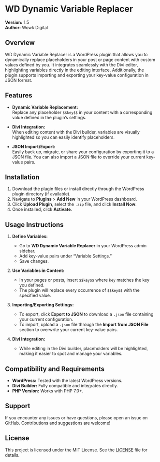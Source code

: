 # WD Dynamic Variable Replacer

**Version:** 1.5  
**Author:** Wowk Digital

## Overview

WD Dynamic Variable Replacer is a WordPress plugin that allows you to dynamically replace placeholders in your post or page content with custom values defined by you. It integrates seamlessly with the Divi editor, highlighting variables directly in the editing interface. Additionally, the plugin supports importing and exporting your key-value configuration in JSON format.

## Features

- **Dynamic Variable Replacement:**  
  Replace any placeholder `$$key$$` in your content with a corresponding value defined in the plugin’s settings.
  
- **Divi Integration:**  
  When editing content with the Divi builder, variables are visually highlighted so you can easily identify placeholders.
  
- **JSON Import/Export:**  
  Easily back up, migrate, or share your configuration by exporting it to a JSON file. You can also import a JSON file to override your current key-value pairs.

## Installation

1. Download the plugin files or install directly through the WordPress plugin directory (if available).
2. Navigate to **Plugins** > **Add New** in your WordPress dashboard.
3. Click **Upload Plugin**, select the `.zip` file, and click **Install Now**.
4. Once installed, click **Activate**.

## Usage Instructions

1. **Define Variables:**
   - Go to **WD Dynamic Variable Replacer** in your WordPress admin sidebar.
   - Add key-value pairs under “Variable Settings.”
   - Save changes.

2. **Use Variables in Content:**
   - In your pages or posts, insert `$$key$$` where `key` matches the key you defined.
   - The plugin will replace every occurrence of `$$key$$` with the specified value.

3. **Importing/Exporting Settings:**
   - To export, click **Export to JSON** to download a `.json` file containing your current configuration.
   - To import, upload a `.json` file through the **Import from JSON File** section to overwrite your current key-value pairs.

4. **Divi Integration:**
   - While editing in the Divi builder, placeholders will be highlighted, making it easier to spot and manage your variables.

## Compatibility and Requirements

- **WordPress:** Tested with the latest WordPress versions.
- **Divi Builder:** Fully compatible and integrates directly.
- **PHP Version:** Works with PHP 7.0+.

## Support

If you encounter any issues or have questions, please open an issue on GitHub. Contributions and suggestions are welcome!

## License

This project is licensed under the MIT License. See the [LICENSE](LICENSE) file for details.
